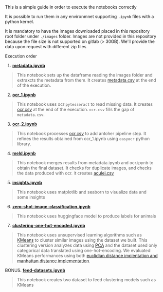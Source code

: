This is a simple guide in order to execute the notebooks correctly

It is possible to run them in any environmnet supporting `.ipynb` files with a python kernel.

It is mandatory to have the images downloaded placed in this repository root folder under `./images` folder. Images are not provided in this repository because the file size is not supported on gitlab (> 30GB). We'll provide the data upon request with different zip files.

Execution order

1. **[metadata.ipynb](metadata.ipynb)**

> This notebook sets up the dataframe reading the images folder and extraxcts the metadata from them. It creates [metadata.csv](../datasets/metadata.csv) at the end of the execution.

2. **[ocr_1.ipynb](ocr_1.ipynb)**

> This notebook uses ocr `pytesseract` to read missing data. It creates [ocr.csv](../datasets/ocr.csv) at the end of the execution. `ocr.csv` fills the gap of `metadata.csv`.

3. **[ocr_2.ipynb](ocr_2.ipynb)**

> This notebook processes [ocr.csv](../datasets/ocr.csv) to add antoher pipeline step. It refines the results obtained from ocr_1.ipynb using `easyocr` python library.

4. **[meld.ipynb](meld.ipynb)**

> This notebook merges results from metadata.ipynb and ocr.ipynb to obtain the final dataset. It checks for duplicate images, and checks the data produced with ocr. It creates [aculei.csv](../datasets/aculei.csv)

5. **[insights.ipynb](insights.ipynb)**

> This notebook uses matplotlib and seaborn to visualize data and some insights

6. **[zero-shot-image-classification.ipynb](zero-shot-image-classification.ipynb)**

> This notebook uses huggingface model to produce labels for animals

7. **[clustering-one-hot-encoded.ipynb](clustering/clustering-one-hot-encoded.ipynb)**

> This notebook uses unsupervised learning algorithms such as [KMeans](https://it.wikipedia.org/wiki/K-means) to cluster similar images using the dataset we built. This clustering version analyzes data using [PCA](https://en.wikipedia.org/wiki/Principal_component_analysis) and the dataset used only categorical data translated using one-hot-encoding. We evaluated KMeans performances using both [euclidian distance implentation and manhattan distance implementation](https://towardsdatascience.com/log-book-guide-to-distance-measuring-approaches-for-k-means-clustering-f137807e8e21).

BONUS. **[feed-datasets.ipynb](feed-datasets.ipynb)**

> This notebook creates two dataset to feed clustering models such as KMeans
